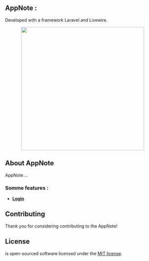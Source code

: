 ## AppNote : 

Developed with a framework Laravel and Livewire.

<p align="center"><a href="https://laravel.com" target="_blank"><img src="https://raw.githubusercontent.com/laravel/art/master/logo-lockup/5%20SVG/2%20CMYK/1%20Full%20Color/laravel-logolockup-cmyk-red.svg" width="400"></a></p>



## About AppNote

AppNote ...


### Somme features :

- **[Login](https://login.com/)**

## Contributing

Thank you for considering contributing to the AppNote! 

## License

is open-sourced software licensed under the [MIT license](https://opensource.org/licenses/MIT).
